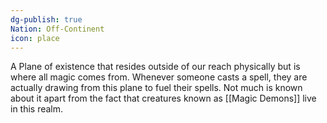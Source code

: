 ```yaml
---
dg-publish: true
Nation: Off-Continent
icon: place
---
```

A Plane of existence that resides outside of our reach physically but is where all magic comes from. Whenever someone casts a spell, they are actually drawing from this plane to fuel their spells. Not much is known about it apart from the fact that creatures known as [[Magic Demons]] live in this realm. 
